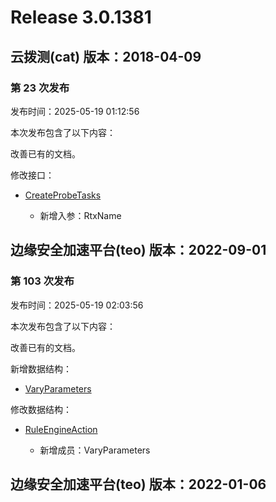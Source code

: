 # Release 3.0.1381

## 云拨测(cat) 版本：2018-04-09

### 第 23 次发布

发布时间：2025-05-19 01:12:56

本次发布包含了以下内容：

改善已有的文档。

修改接口：

* [CreateProbeTasks](https://cloud.tencent.com/document/api/280/66213)

	* 新增入参：RtxName




## 边缘安全加速平台(teo) 版本：2022-09-01

### 第 103 次发布

发布时间：2025-05-19 02:03:56

本次发布包含了以下内容：

改善已有的文档。

新增数据结构：

* [VaryParameters](https://cloud.tencent.com/document/api/1552/80721#VaryParameters)

修改数据结构：

* [RuleEngineAction](https://cloud.tencent.com/document/api/1552/80721#RuleEngineAction)

	* 新增成员：VaryParameters




## 边缘安全加速平台(teo) 版本：2022-01-06



